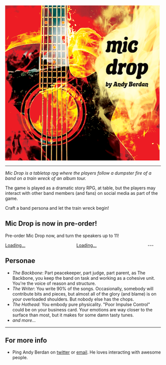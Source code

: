 ![Cover](img/cover.png)

------

*Mic Drop is a tabletop rpg where the players follow a dumpster fire of a band on a train wreck of an album tour.*

The game is played as a dramatic story RPG, at table, but the players may interact with other band members (and fans) on social media as part of the game.

Craft a band persona and let the train wreck begin!

## Mic Drop is now in pre-order!

Pre-order Mic Drop now, and turn the speakers up to 11!

<script src="https://gumroad.com/js/gumroad-embed.js"></script>
<div style="display:inline-block; vertical-align: top; width: 45%;">
  <div class="gumroad-product-embed" data-gumroad-product-id="micdrop"><a href="https://gumroad.com/l/micdrop">Loading...</a></div>
</div>
<div style="display:inline-block; vertical-align: top; width: 45%;">
  <div class="gumroad-product-embed" data-gumroad-product-id="micdrop-digital"><a href="https://gumroad.com/l/micdrop-digital">Loading...</a></div>
</div>
---

## Personae

* *The Backbone*: Part peacekeeper, part judge, part parent, as The Backbone, you keep the band on task and working as a cohesive unit. You're the voice of reason and structure.
* *The Writer*: You write 90% of the songs. Occasionally, somebody will contribute bits and pieces, but almost all of the glory (and blame) is on *your* overloaded shoulders. But nobody else has the chops.
* *The Hothead*: You embody pure physicality. "Poor Impulse Control" could be on your business card. Your emotions are way closer to the surface than most, but it makes for some damn tasty tunes.
* *and more...*

---

## For more info

- Ping Andy Berdan on [twitter](http://twitter.com/andyberdan) or [email](mailto:andy@berdan.ca). He loves interacting with awesome people.
